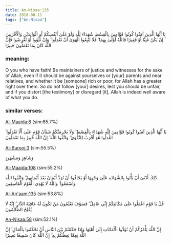 ```yaml
---
title: An-Nisaa:135
date: 2018-08-11
tags: ["An-Nisaa"]
---
```

يَا أَيُّهَا الَّذِينَ آمَنُوا كُونُوا قَوَّامِينَ بِالْقِسْطِ شُهَدَاءَ لِلَّهِ وَلَوْ عَلَىٰ أَنْفُسِكُمْ أَوِ الْوَالِدَيْنِ وَالْأَقْرَبِينَ ۚ إِنْ يَكُنْ غَنِيًّا أَوْ فَقِيرًا فَاللَّهُ أَوْلَىٰ بِهِمَا ۖ فَلَا تَتَّبِعُوا الْهَوَىٰ أَنْ تَعْدِلُوا ۚ وَإِنْ تَلْوُوا أَوْ تُعْرِضُوا فَإِنَّ اللَّهَ كَانَ بِمَا تَعْمَلُونَ خَبِيرًا
### meaning: 
O you who have faith! Be maintainers of justice and witnesses for the sake of Allah, even if it should be against yourselves or [your] parents and near relatives, and whether it be [someone] rich or poor, for Allah has a greater right over them. So do not follow [your] desires, lest you should be unfair, and if you distort [the testimony] or disregard [it], Allah is indeed well aware of what you do.
### similar verses: 

[Al-Maaida:8](/5/8) (sim:65.7%)

يَا أَيُّهَا الَّذِينَ آمَنُوا كُونُوا قَوَّامِينَ لِلَّهِ شُهَدَاءَ بِالْقِسْطِ ۖ وَلَا يَجْرِمَنَّكُمْ شَنَآنُ قَوْمٍ عَلَىٰ أَلَّا تَعْدِلُوا ۚ اعْدِلُوا هُوَ أَقْرَبُ لِلتَّقْوَىٰ ۖ وَاتَّقُوا اللَّهَ ۚ إِنَّ اللَّهَ خَبِيرٌ بِمَا تَعْمَلُونَ

[Al-Burooj:3](/85/3) (sim:55.5%)

وَشَاهِدٍ وَمَشْهُودٍ

[Al-Maaida:108](/5/108) (sim:55.2%)

ذَٰلِكَ أَدْنَىٰ أَنْ يَأْتُوا بِالشَّهَادَةِ عَلَىٰ وَجْهِهَا أَوْ يَخَافُوا أَنْ تُرَدَّ أَيْمَانٌ بَعْدَ أَيْمَانِهِمْ ۗ وَاتَّقُوا اللَّهَ وَاسْمَعُوا ۗ وَاللَّهُ لَا يَهْدِي الْقَوْمَ الْفَاسِقِينَ

[Al-An'aam:135](/6/135) (sim:53.8%)

قُلْ يَا قَوْمِ اعْمَلُوا عَلَىٰ مَكَانَتِكُمْ إِنِّي عَامِلٌ ۖ فَسَوْفَ تَعْلَمُونَ مَنْ تَكُونُ لَهُ عَاقِبَةُ الدَّارِ ۗ إِنَّهُ لَا يُفْلِحُ الظَّالِمُونَ

[An-Nisaa:58](/4/58) (sim:52.1%)

إِنَّ اللَّهَ يَأْمُرُكُمْ أَنْ تُؤَدُّوا الْأَمَانَاتِ إِلَىٰ أَهْلِهَا وَإِذَا حَكَمْتُمْ بَيْنَ النَّاسِ أَنْ تَحْكُمُوا بِالْعَدْلِ ۚ إِنَّ اللَّهَ نِعِمَّا يَعِظُكُمْ بِهِ ۗ إِنَّ اللَّهَ كَانَ سَمِيعًا بَصِيرًا
